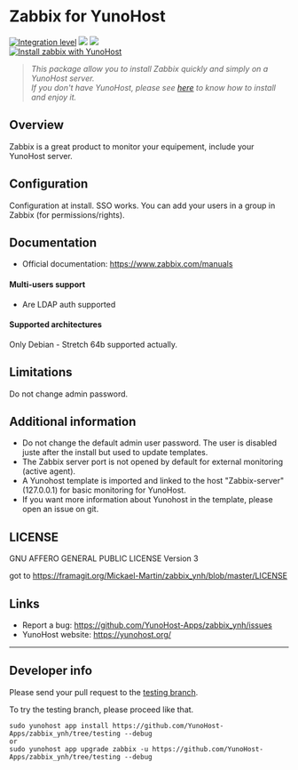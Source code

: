# Zabbix for YunoHost

[![Integration level](https://dash.yunohost.org/integration/zabbix.svg)](https://dash.yunohost.org/appci/app/zabbix) ![](https://ci-apps.yunohost.org/ci/badges/zabbix.status.svg) ![](https://ci-apps.yunohost.org/ci/badges/zabbix.maintain.svg)  
[![Install zabbix with YunoHost](https://install-app.yunohost.org/install-with-yunohost.png)](https://install-app.yunohost.org/?app=zabbix)

> *This package allow you to install Zabbix quickly and simply on a YunoHost server.  
If you don't have YunoHost, please see [here](https://yunohost.org/#/install) to know how to install and enjoy it.*

## Overview
Zabbix is a great product to monitor your equipement, include your YunoHost server.

## Configuration

Configuration at install. SSO works. You can add your users in a group in Zabbix (for permissions/rights).

## Documentation

* Official documentation: https://www.zabbix.com/manuals

#### Multi-users support

* Are LDAP auth supported

#### Supported architectures

Only Debian - Stretch 64b supported actually.

## Limitations
Do not change admin password.

## Additional information

* Do not change the default admin user password. The user is disabled juste after the install but used to update templates.
* The Zabbix server port is not opened by default for external monitoring (active agent).
* A Yunohost template is imported and linked to the host "Zabbix-server" (127.0.0.1) for basic monitoring for YunoHost.
* If you want more information about Yunohost in the template, please open an issue on git.

## LICENSE
GNU AFFERO GENERAL PUBLIC LICENSE Version 3

got to https://framagit.org/Mickael-Martin/zabbix_ynh/blob/master/LICENSE

## Links
 * Report a bug: https://github.com/YunoHost-Apps/zabbix_ynh/issues
 * YunoHost website: https://yunohost.org/
 
 ---

## Developer info

Please send your pull request to the [testing branch](https://github.com/YunoHost-Apps/zabbix_ynh/tree/testing).

To try the testing branch, please proceed like that.
```
sudo yunohost app install https://github.com/YunoHost-Apps/zabbix_ynh/tree/testing --debug
or
sudo yunohost app upgrade zabbix -u https://github.com/YunoHost-Apps/zabbix_ynh/tree/testing --debug
```
